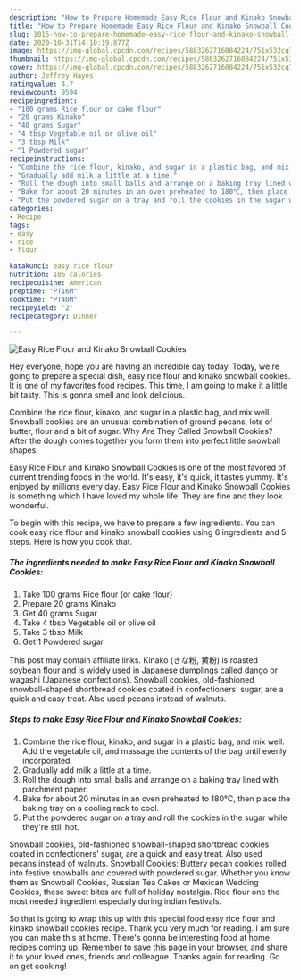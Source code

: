 ```yaml
---
description: "How to Prepare Homemade Easy Rice Flour and Kinako Snowball Cookies"
title: "How to Prepare Homemade Easy Rice Flour and Kinako Snowball Cookies"
slug: 1015-how-to-prepare-homemade-easy-rice-flour-and-kinako-snowball-cookies
date: 2020-10-31T14:10:19.877Z
image: https://img-global.cpcdn.com/recipes/5883262716084224/751x532cq70/easy-rice-flour-and-kinako-snowball-cookies-recipe-main-photo.jpg
thumbnail: https://img-global.cpcdn.com/recipes/5883262716084224/751x532cq70/easy-rice-flour-and-kinako-snowball-cookies-recipe-main-photo.jpg
cover: https://img-global.cpcdn.com/recipes/5883262716084224/751x532cq70/easy-rice-flour-and-kinako-snowball-cookies-recipe-main-photo.jpg
author: Jeffrey Hayes
ratingvalue: 4.7
reviewcount: 9594
recipeingredient:
- "100 grams Rice flour or cake flour"
- "20 grams Kinako"
- "40 grams Sugar"
- "4 tbsp Vegetable oil or olive oil"
- "3 tbsp Milk"
- "1 Powdered sugar"
recipeinstructions:
- "Combine the rice flour, kinako, and sugar in a plastic bag, and mix well. Add the vegetable oil, and massage the contents of the bag until evenly incorporated."
- "Gradually add milk a little at a time."
- "Roll the dough into small balls and arrange on a baking tray lined with parchment paper."
- "Bake for about 20 minutes in an oven preheated to 180℃, then place the baking tray on a cooling rack to cool."
- "Put the powdered sugar on a tray and roll the cookies in the sugar while they&#39;re still hot."
categories:
- Recipe
tags:
- easy
- rice
- flour

katakunci: easy rice flour 
nutrition: 106 calories
recipecuisine: American
preptime: "PT16M"
cooktime: "PT40M"
recipeyield: "2"
recipecategory: Dinner

---
```



![Easy Rice Flour and Kinako Snowball Cookies](https://img-global.cpcdn.com/recipes/5883262716084224/751x532cq70/easy-rice-flour-and-kinako-snowball-cookies-recipe-main-photo.jpg)

Hey everyone, hope you are having an incredible day today. Today, we're going to prepare a special dish, easy rice flour and kinako snowball cookies. It is one of my favorites food recipes. This time, I am going to make it a little bit tasty. This is gonna smell and look delicious.

Combine the rice flour, kinako, and sugar in a plastic bag, and mix well. Snowball cookies are an unusual combination of ground pecans, lots of butter, flour and a bit of sugar. Why Are They Called Snowball Cookies? After the dough comes together you form them into perfect little snowball shapes.

Easy Rice Flour and Kinako Snowball Cookies is one of the most favored of current trending foods in the world. It's easy, it's quick, it tastes yummy. It's enjoyed by millions every day. Easy Rice Flour and Kinako Snowball Cookies is something which I have loved my whole life. They are fine and they look wonderful.


To begin with this recipe, we have to prepare a few ingredients. You can cook easy rice flour and kinako snowball cookies using 6 ingredients and 5 steps. Here is how you cook that.

<!--inarticleads1-->

##### The ingredients needed to make Easy Rice Flour and Kinako Snowball Cookies:

1. Take 100 grams Rice flour (or cake flour)
1. Prepare 20 grams Kinako
1. Get 40 grams Sugar
1. Take 4 tbsp Vegetable oil or olive oil
1. Take 3 tbsp Milk
1. Get 1 Powdered sugar


This post may contain affiliate links. Kinako (きな粉, 黄粉) is roasted soybean flour and is widely used in Japanese dumplings called dango or wagashi (Japanese confections). Snowball cookies, old-fashioned snowball-shaped shortbread cookies coated in confectioners&#39; sugar, are a quick and easy treat. Also used pecans instead of walnuts. 

<!--inarticleads2-->

##### Steps to make Easy Rice Flour and Kinako Snowball Cookies:

1. Combine the rice flour, kinako, and sugar in a plastic bag, and mix well. Add the vegetable oil, and massage the contents of the bag until evenly incorporated.
1. Gradually add milk a little at a time.
1. Roll the dough into small balls and arrange on a baking tray lined with parchment paper.
1. Bake for about 20 minutes in an oven preheated to 180℃, then place the baking tray on a cooling rack to cool.
1. Put the powdered sugar on a tray and roll the cookies in the sugar while they&#39;re still hot.


Snowball cookies, old-fashioned snowball-shaped shortbread cookies coated in confectioners&#39; sugar, are a quick and easy treat. Also used pecans instead of walnuts. Snowball Cookies: Buttery pecan cookies rolled into festive snowballs and covered with powdered sugar. Whether you know them as Snowball Cookies, Russian Tea Cakes or Mexican Wedding Cookies, these sweet bites are full of holiday nostalgia. Rice flour one the most needed ingredient especially during indian festivals. 

So that is going to wrap this up with this special food easy rice flour and kinako snowball cookies recipe. Thank you very much for reading. I am sure you can make this at home. There's gonna be interesting food at home recipes coming up. Remember to save this page in your browser, and share it to your loved ones, friends and colleague. Thanks again for reading. Go on get cooking!
